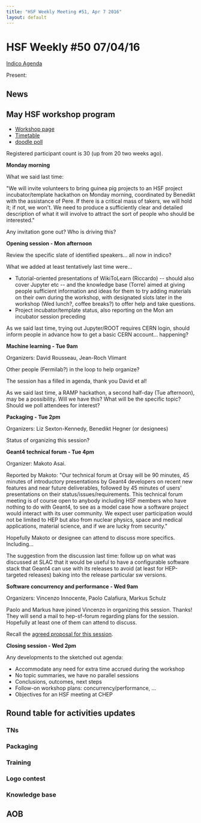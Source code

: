 ```yaml
---
title: "HSF Weekly Meeting #51, Apr 7 2016"
layout: default
---
```


# HSF Weekly #50 07/04/16

[Indico Agenda](https://indico.cern.ch/event/517375/)

Present: 

## News

## May HSF workshop program

- [Workshop page](https://indico.cern.ch/event/496146/)
- [Timetable](https://indico.cern.ch/event/496146/timetable/#all.detailed)
- [doodle poll](http://doodle.com/poll/8hpxredhnci2i8xh)

Registered participant count is 30 (up from 20 two weeks ago).

**Monday morning**

What we said last time:

"We will invite volunteers to bring guinea pig projects to an HSF project incubator/template hackathon on Monday morning, coordinated by Benedikt with the assistance of Pere. If there is a critical mass of takers, we will hold it; if not, we won't. We need to produce a sufficiently clear and detailed description of what it will involve to attract the sort of people who should be interested."

Any invitation gone out? Who is driving this?

**Opening session - Mon afternoon**

Review the specific slate of identified speakers... all now in indico?

What we added at least tentatively last time were...

- Tutorial-oriented presentations of WikiToLearn (Riccardo) -- should also cover Jupyter etc -- and the knowledge base (Torre) aimed at giving people sufficient information and ideas for them to try adding materials on their own during the workshop, with designated slots later in the workshop (Wed lunch?, coffee breaks?) to offer help and take questions.
- Project incubator/template status, also reporting on the Mon am incubator session preceding

As we said last time, trying out Jupyter/ROOT requires CERN login, should inform people in advance how to get a basic CERN account... happening?

**Machine learning - Tue 9am**

Organizers: David Rousseau, Jean-Roch Vlimant

Other people (Fermilab?) in the loop to help organize?

The session has a filled in agenda, thank you David et al!

As we said last time, a RAMP hackathon, a second half-day (Tue afternoon), may be a possibility. Will we have this? What will be the specific topic? Should we poll attendees for interest?

**Packaging - Tue 2pm**

Organizers: Liz Sexton-Kennedy, Benedikt Hegner (or designees)

Status of organizing this session?

**Geant4 technical forum - Tue 4pm**

Organizer: Makoto Asai.

Reported by Makoto:
"Our technical forum at Orsay will be 90 minutes, 45 minutes of introductory presentations by Geant4 developers on recent new features and near future deliverables, followed by 45 minutes of users' presentations on their status/issues/requirements. 
This technical forum meeting is of course open to anybody including HSF members who have nothing to do with Geant4, to see as a model case how a software project would interact with its user community.
We expect user participation would not be limited to HEP but also from nuclear physics, space and medical applications, material science, and if we are lucky from security."

Hopefully Makoto or designee can attend to discuss more specifics. Including...

The suggestion from the discussion last time: follow up on what was discussed at SLAC that it would be useful to have a configurable software stack that Geant4 can use with its releases to avoid (at least for HEP-targeted releases) baking into the release particular sw versions.

**Software concurrency and performance - Wed 9am**

Organizers: Vincenzo Innocente, Paolo Calafiura, Markus Schulz

Paolo and Markus have joined Vincenzo in organizing this session. Thanks! They will send a mail to hep-sf-forum regarding plans for the session. Hopefully at least one of them can attend to discuss.


Recall the [agreed proposal for this session](https://docs.google.com/document/d/1IwY3EiTuCkUI_YXcq7-N265MzA-5iJpl87bR22vfmk0/edit?usp=sharing).


**Closing session - Wed 2pm**

Any developments to the sketched out agenda:

- Accommodate any need for extra time accrued during the workshop
- No topic summaries, we have no parallel sessions
- Conclusions, outcomes, next steps
- Follow-on workshop plans: concurrency/performance, ...
- Objectives for an HSF meeting at CHEP


## Round table for activities updates

### TNs

### Packaging

### Training 

### Logo contest 

### Knowledge base

## AOB

